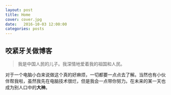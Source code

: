 ```yaml
---
layout: post
title: Home
cover: cover.jpg
date:   2016-10-03 12:00:00
categories: posts
---
```


## 咬紧牙关做博客

> 我是中国人民的儿子。我深情地爱着我的祖国和人民。

对于一个电脑小白来说做这个真的好麻烦，一切都要一点点去了解。当然也有小伙伴帮我啦，虽然我先在电脑技术很烂，但是我会一点带你努力。在未来的某一天也成为别人口中的**大神**。 
